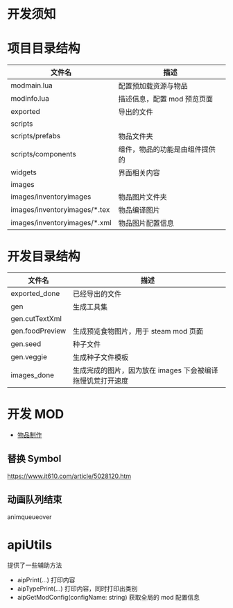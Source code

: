 # 开发须知

# 项目目录结构

| 文件名                        | 描述                           |
| ----------------------------- | ------------------------------ |
| modmain.lua                   | 配置预加载资源与物品           |
| modinfo.lua                   | 描述信息，配置 mod 预览页面    |
| exported                      | 导出的文件                     |
| scripts                       |                                |
| scripts/prefabs               | 物品文件夹                     |
| scripts/components            | 组件，物品的功能是由组件提供的 |
| widgets                       | 界面相关内容                   |
| images                        |                                |
| images/inventoryimages        | 物品图片文件夹                 |
| images/inventoryimages/\*.tex | 物品编译图片                   |
| images/inventoryimages/\*.xml | 物品图片配置信息               |

# 开发目录结构

| 文件名          | 描述                                                       |
| --------------- | ---------------------------------------------------------- |
| exported_done   | 已经导出的文件                                             |
| gen             | 生成工具集                                                 |
| gen.cutTextXml  |                                                            |
| gen.foodPreview | 生成预览食物图片，用于 steam mod 页面                      |
| gen.seed        | 种子文件                                                   |
| gen.veggie      | 生成种子文件模板                                           |
| images_done     | 生成完成的图片，因为放在 images 下会被编译拖慢饥荒打开速度 |

# 开发 MOD

- [物品制作](./item.md)

## 替换 Symbol

https://www.it610.com/article/5028120.htm

## 动画队列结束

animqueueover

# apiUtils

提供了一些辅助方法

- aipPrint(...) 打印内容
- aipTypePrint(...) 打印内容，同时打印出类别
- aipGetModConfig(configName: string) 获取全局的 mod 配置信息
